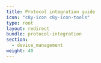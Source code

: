 ```yaml
---
title: Protocol integration guide
icon: "c8y-icon c8y-icon-tools"
type: root
layout: redirect
bundle: protocol-integration
section: 
  - device_management
weight: 40
---
```

